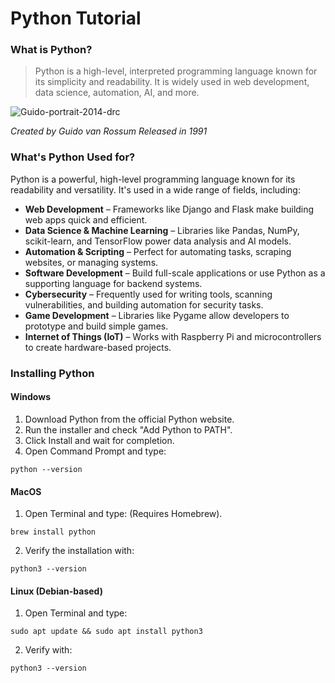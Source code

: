 # Python Tutorial

### What is Python?
> Python is a high-level, interpreted programming language known for its simplicity and readability. It is widely used in web development, data science, automation, AI, and more.

![Guido-portrait-2014-drc](https://github.com/user-attachments/assets/c223c4f8-e07e-4336-bc4f-3e4e1d470914)

*Created by Guido van Rossum*
*Released in 1991*

### What's Python Used for?
Python is a powerful, high-level programming language known for its readability and versatility. It's used in a wide range of fields, including:

- **Web Development** – Frameworks like Django and Flask make building web apps quick and efficient.
- **Data Science & Machine Learning** – Libraries like Pandas, NumPy, scikit-learn, and TensorFlow power data analysis and AI models.
- **Automation & Scripting** – Perfect for automating tasks, scraping websites, or managing systems.
- **Software Development** – Build full-scale applications or use Python as a supporting language for backend systems.
- **Cybersecurity** – Frequently used for writing tools, scanning vulnerabilities, and building automation for security tasks.
- **Game Development** – Libraries like Pygame allow developers to prototype and build simple games.
- **Internet of Things (IoT)** – Works with Raspberry Pi and microcontrollers to create hardware-based projects.

### Installing Python

#### Windows
1. Download Python from the official Python website.
2. Run the installer and check "Add Python to PATH".
3. Click Install and wait for completion.
4. Open Command Prompt and type:
```
python --version
```
#### MacOS
1. Open Terminal and type: (Requires Homebrew).
```
brew install python
```
2. Verify the installation with:
```
python3 --version
```

#### Linux (Debian-based)
1. Open Terminal and type:
```
sudo apt update && sudo apt install python3
```
2. Verify with:
```
python3 --version
```
